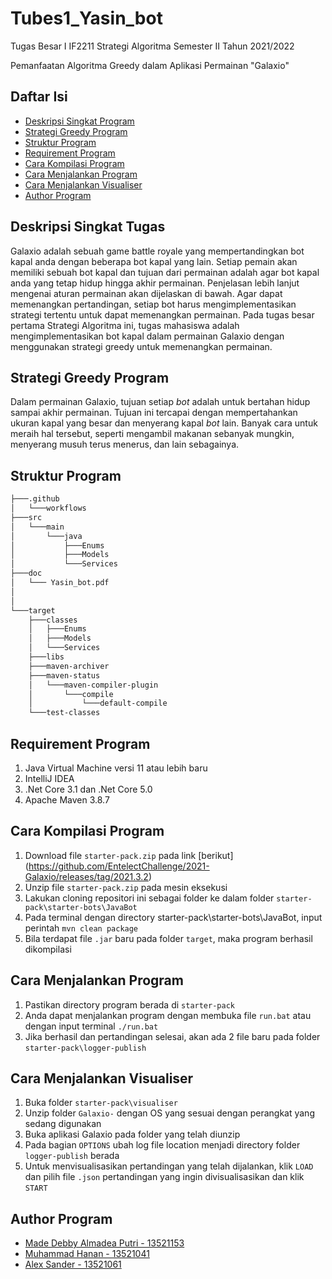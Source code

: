 # Tubes1_Yasin_bot
Tugas Besar I IF2211 Strategi Algoritma Semester II Tahun 2021/2022

Pemanfaatan Algoritma Greedy dalam Aplikasi Permainan "Galaxio"

## Daftar Isi
* [Deskripsi Singkat Program](#deskripsi-singkat-tugas)
* [Strategi Greedy Program](#strategi-greedy-program)
* [Struktur Program](#struktur-program)
* [Requirement Program](#requirement-program)
* [Cara Kompilasi Program](#cara-kompilasi-program)
* [Cara Menjalankan Program](#cara-menjalankan-program)
* [Cara Menjalankan Visualiser](#cara-menjalankan-visualiser)
* [Author Program](#author-program)

## Deskripsi Singkat Tugas
Galaxio adalah sebuah game battle royale yang mempertandingkan bot kapal anda dengan beberapa bot kapal yang lain. Setiap pemain akan memiliki sebuah bot kapal dan tujuan dari permainan adalah agar bot kapal anda yang tetap hidup hingga akhir permainan. Penjelasan lebih lanjut mengenai aturan permainan akan dijelaskan di bawah. Agar dapat memenangkan pertandingan, setiap bot harus mengimplementasikan strategi tertentu untuk dapat memenangkan permainan.
Pada tugas besar pertama Strategi Algoritma ini, tugas mahasiswa adalah mengimplementasikan bot kapal dalam permainan Galaxio dengan menggunakan strategi greedy untuk memenangkan permainan. 

## Strategi Greedy Program
Dalam permainan Galaxio, tujuan setiap _bot_ adalah untuk bertahan hidup sampai akhir permainan. Tujuan ini tercapai dengan mempertahankan ukuran kapal yang besar dan menyerang kapal _bot_ lain. Banyak cara untuk meraih hal tersebut, seperti mengambil makanan sebanyak mungkin, menyerang musuh terus menerus, dan lain sebagainya.

## Struktur Program
```bash
├───.github
│   └───workflows
├───src
│   └───main
│       └───java
│           ├───Enums
│           ├───Models
│           └───Services
├───doc
│   └─── Yasin_bot.pdf
│
│
└───target
    ├───classes
    │   ├───Enums
    │   ├───Models
    │   └───Services
    ├───libs
    ├───maven-archiver
    ├───maven-status
    │   └───maven-compiler-plugin
    │       └───compile
    │           └───default-compile
    └───test-classes
```

## Requirement Program
1. Java Virtual Machine versi 11 atau lebih baru
2. IntelliJ IDEA
3. .Net Core 3.1 dan .Net Core 5.0
4. Apache Maven 3.8.7


## Cara Kompilasi Program
1. Download file `starter-pack.zip` pada link [berikut] (https://github.com/EntelectChallenge/2021-Galaxio/releases/tag/2021.3.2)
2. Unzip file `starter-pack.zip` pada mesin eksekusi
3. Lakukan cloning repositori ini sebagai folder ke dalam folder `starter-pack\starter-bots\JavaBot`
4. Pada terminal dengan directory starter-pack\starter-bots\JavaBot, input perintah `mvn clean package`
5. Bila terdapat file `.jar` baru pada folder `target`, maka program berhasil dikompilasi

## Cara Menjalankan Program
1. Pastikan directory program berada di `starter-pack`
2. Anda dapat menjalankan program dengan membuka file `run.bat` atau dengan input terminal `./run.bat`
3. Jika berhasil dan pertandingan selesai, akan ada 2 file baru pada folder `starter-pack\logger-publish`

## Cara Menjalankan Visualiser
1. Buka folder `starter-pack\visualiser`
2. Unzip folder `Galaxio-` dengan OS yang sesuai dengan perangkat yang sedang digunakan
3. Buka aplikasi Galaxio pada folder yang telah diunzip
4. Pada bagian `OPTIONS` ubah log file location menjadi directory folder `logger-publish` berada
5. Untuk menvisualisasikan pertandingan yang telah dijalankan, klik `LOAD` dan pilih file `.json` pertandingan yang ingin divisualisasikan dan klik `START`

## Author Program
* [Made Debby Almadea Putri - 13521153](https://github.com/debbyalmadea)
* [Muhammad Hanan - 13521041](https://github.com/tarsn)
* [Alex Sander - 13521061](https://github.com/maximatey)
